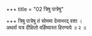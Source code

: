 +++
title = "02 त्रिषु पात्रेषु"

+++
त्रिषु पात्रेषु तं सोममा देव्यभरद् वशा ।  
अथर्वा यत्र दीक्षितो वर्हिष्यास्त हिरण्यये ॥ २ ॥